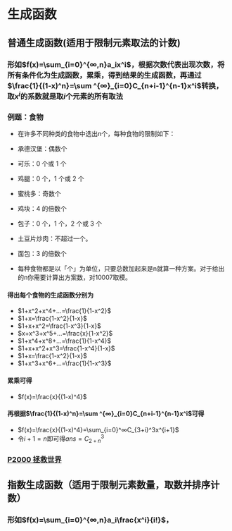 # 生成函数

## 普通生成函数(适用于限制元素取法的计数)

### 形如$f(x)=\sum_{i=0}^{∞,n}a_ix^i$，根据次数代表出现次数，将所有条件化为生成函数，累乘，得到结果的生成函数，再通过$\frac{1}{(1-x)^n}=\sum ^{∞}_{i=0}C_{n+i-1}^{n-1}x^i$转换，取$x^i$的系数就是取$i$个元素的所有取法

### 例题：食物

* 在许多不同种类的食物中选出n个，每种食物的限制如下：

* 承德汉堡：偶数个

* 可乐：0 个或 1 个

* 鸡腿：0 个，1 个或 2 个

* 蜜桃多：奇数个

* 鸡块：4 的倍数个

* 包子：0 个，1 个，2 个或 3 个

* 土豆片炒肉：不超过一个。

* 面包：3 的倍数个

* 每种食物都是以「个」为单位，只要总数加起来是n就算一种方案。对于给出的n你需要计算出方案数，对10007取模。

#### 得出每个食物的生成函数分别为

* $1+x^2+x^4+...=\frac{1}{1-x^2}$
* $1+x=\frac{1-x^2}{1-x}$
* $1+x+x^2=\frac{1-x^3}{1-x}$
* $x+x^3+x^5+...=\frac{x}{1-x^2}$
* $1+x^4+x^8+...=\frac{1}{1-x^4}$
* $1+x+x^2+x^3=\frac{1-x^4}{1-x}$
* $1+x=\frac{1-x^2}{1-x}$
* $1+x^3+x^6+...=\frac{1}{1-x^3}$

#### 累乘可得

* $f(x)=\frac{x}{(1-x)^4}$

#### 再根据$\frac{1}{(1-x)^n}=\sum ^{∞}_{i=0}C_{n+i-1}^{n-1}x^i$可得

* $f(x)=\frac{x}{(1-x)^4}=\sum_{i=0}^∞C_{3+i}^3x^{i+1}$
* 令$i+1=n$即可得$ans=C_{2+n}^3$

### [P2000 拯救世界](https://www.luogu.com.cn/problem/P2000)

## 指数生成函数（适用于限制元素数量，取数并排序计数）

### 形如$f(x)=\sum_{i=0}^{∞,n}a_i\frac{x^i}{i!}$，